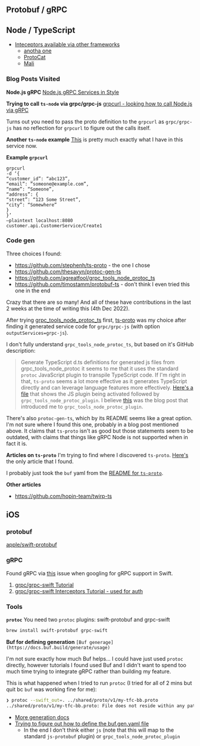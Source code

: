 
## Protobuf / gRPC


## Node / TypeScript

* [Inteceptors available via other frameworks](https://github.com/grpc/grpc-node/issues/419)
  * [anotha one](https://github.com/grpc/grpc-node/issues/350)
  * [ProtoCat](https://grissius.github.io/protocat/)
  * [Mali](https://mali.js.org/)

### Blog Posts Visited

**Node.js gRPC**
[Node.js gRPC Services in Style](https://medium.com/trabe/node-js-grpc-services-in-style-222389be991a)

**Trying to call `ts-node` via grpc/grpc-js**
[grpcurl - looking how to call Node.js via gRPC](https://github.com/fullstorydev/grpcurl)

Turns out you need to pass the proto definition to the `grpcurl` as `grpc/grpc-js` has no reflection for `grpcurl` to figure out the calls itself.

**Another `ts-node` example**
[This](https://github.com/CatsMiaow/node-grpc-typescript/blob/master/src/server.ts) is pretty much exactly what I have in this service now.

**Example `grpcurl`**
```
grpcurl
-d ‘{
“customer_id”: “abc123”,
“email”: “someone@example.com”,
“name”: “Someone”,
“address”: {
“street”: “123 Some Street”,
“city”: “Somewhere”
}
}’
–plaintext localhost:8080
customer.api.CustomerService/Create1
```

### Code gen

Three choices I found:
* https://github.com/stephenh/ts-proto - the one I chose
* https://github.com/thesayyn/protoc-gen-ts
* https://github.com/agreatfool/grpc_tools_node_protoc_ts
* https://github.com/timostamm/protobuf-ts - don't think I even tried this one in the end

Crazy that there are so many! And all of these have contributions in the last 2 weeks at the time of writing this (4th Dec 2022).

After trying [grpc_tools_node_protoc_ts](https://github.com/agreatfool/grpc_tools_node_protoc_ts) first, [ts-proto](https://github.com/stephenh/ts-proto) was my choice after finding it generated service code for `grpc/grpc-js` (with option `outputServices=grpc-js`). 

I don't fully understand `grpc_tools_node_protoc_ts`, but based on it's GitHub description:
> Generate TypeScript d.ts definitions for generated js files from grpc_tools_node_protoc
it seems to me that it uses the standard `protoc` JavaScript plugin to transpile TypeScript code. If I'm right in that, `ts-proto` seems a lot more effective as it generates TypeScript directly and can leverage language features more effectively.  [Here's a file](https://github.com/mrjbond/blogging/blob/master/grpc-node-buf-typescript/proto/buf.gen.yaml) that shows the JS plugin being activated followed by `grpc_tools_node_protoc_plugin`. I believe [this](https://dev.to/devaddict/use-grpc-with-node-js-and-typescript-3c58) was the blog post that introduced me to `grpc_tools_node_protoc_plugin`.

There's also `protoc-gen-ts`, which by its README seems like a great option. I'm not sure where I found this one, probably in a blog post mentioned above.  It claims that `ts-proto` isn't as good but those statements seem to be outdated, with claims that things like gRPC Node is not supported when in fact it is.

**Articles on `ts-proto`**
I'm trying to find where I discovered `ts-proto`. [Here's](https://blog.mechanicalrock.io/2022/04/08/getting-started-with-protobufs-and-typescript.html) the only article that I found.

I probably just took the `buf` yaml from the [README for `ts-proto`](https://github.com/stephenh/ts-proto#buf).


**Other articles**
* https://github.com/hopin-team/twirp-ts



## iOS

### protobuf
[apple/swift-protobuf](https://github.com/apple/swift-protobuf)

### gRPC
Found gRPC via [this](https://github.com/apple/swift-protobuf/issues/682) issue when googling for gRPC support in Swift.

1. [grpc/grpc-swift Tutorial](https://github.com/grpc/grpc-swift/blob/main/docs/basic-tutorial.md)
2. [grpc/grpc-swift Interceptors Tutorial - used for auth](https://github.com/grpc/grpc-swift/blob/main/docs/interceptors-tutorial.md)

### Tools

**`protoc`**
You need two `protoc` plugins: swift-protobuf and grpc-swift
```bash
brew install swift-protobuf grpc-swift
```

**Buf for defining generation**
`[Buf generage](https://docs.buf.build/generate/usage)`

I'm not sure exactly how much Buf helps... I could have just used `protoc` directly, however tutorials I found used Buf and I didn't want to spend too much time trying to integrate gRPC rather than building my feature.

This is what happened when I tried to run `protoc` (I tried for all of 2 mins but quit bc `buf` was working fine for me):
```bash
❯ protoc --swift_out=. ../shared/proto/v1/my-tfc-bb.proto
../shared/proto/v1/my-tfc-bb.proto: File does not reside within any path specified using --proto_path (or -I).  You must specify a --proto_path which encompasses this file.  Note that the proto_path must be an exact prefix of the .proto file names -- protoc is too dumb to figure out when two paths (e.g. absolute and relative) are equivalent (it's harder than you think)
```

* [More generation docs](https://github.com/grpc-ecosystem/grpc-gateway/issues/2039)
* [Trying to figure out how to define the buf.gen.yaml file](https://github.com/mrjbond/blogging/blob/master/grpc-node-buf-typescript/proto/buf.gen.yaml)
  * In the end I don't think either `js` (note that this will map to the standard `js-protobuf` plugin) or `grpc_tools_node_protoc_plugin`



